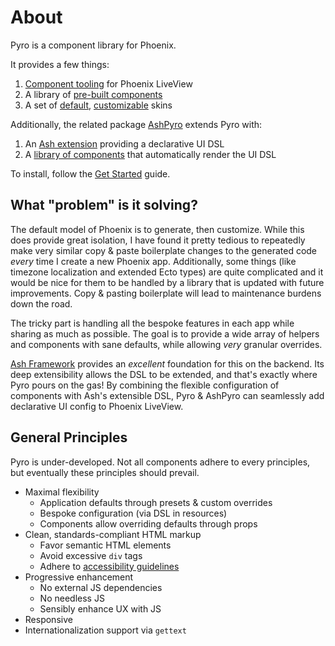 # About

Pyro is a component library for Phoenix.

It provides a few things:

1. [Component tooling](Pyro.Component) for Phoenix LiveView
2. A library of [pre-built components](Pyro.Components.Core)
3. A set of [default](Pyro.Overrides.Default), [customizable](Pyro.Overrides) skins

Additionally, the related package [AshPyro](https://hexdocs.pm/ash_pyro) extends Pyro with:

1. An [Ash extension](https://hexdocs.pm/ash_pyro/AshPyro.Extensions.Resource.html) providing a declarative UI DSL
2. A [library of components](https://hexdocs.pm/ash_pyro/AshPyro.Components.html) that automatically render the UI DSL

To install, follow the [Get Started](get-started.html) guide.

## What "problem" is it solving?

The default model of Phoenix is to generate, then customize. While this does provide great isolation, I have found it pretty tedious to repeatedly make very similar copy & paste boilerplate changes to the generated code _every_ time I create a new Phoenix app. Additionally, some things (like timezone localization and extended Ecto types) are quite complicated and it would be nice for them to be handled by a library that is updated with future improvements. Copy & pasting boilerplate will lead to maintenance burdens down the road.

The tricky part is handling all the bespoke features in each app while sharing as much as possible. The goal is to provide a wide array of helpers and components with sane defaults, while allowing _very_ granular overrides.

[Ash Framework](https://hexdocs.pm/ash) provides an _excellent_ foundation for this on the backend. Its deep extensibility allows the DSL to be extended, and that's exactly where Pyro pours on the gas! By combining the flexible configuration of components with Ash's extensible DSL, Pyro & AshPyro can seamlessly add declarative UI config to Phoenix LiveView.

## General Principles

Pyro is under-developed. Not all components adhere to every principles, but eventually these principles should prevail.

- Maximal flexibility
  - Application defaults through presets & custom overrides
  - Bespoke configuration (via DSL in resources)
  - Components allow overriding defaults through props
- Clean, standards-compliant HTML markup
  - Favor semantic HTML elements
  - Avoid excessive `div` tags
  - Adhere to [accessibility guidelines](https://www.w3.org/WAI/ARIA/apg/)
- Progressive enhancement
  - No external JS dependencies
  - No needless JS
  - Sensibly enhance UX with JS
- Responsive
- Internationalization support via `gettext`

